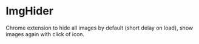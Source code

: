 # ImgHider
Chrome extension to hide all images by default (short delay on load), show images again with click of icon.
